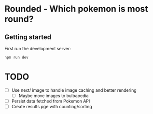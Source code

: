 # Rounded - Which pokemon is most round?

## Getting started

First run the development server:

```bash
npm run dev
```

# TODO

- [ ] Use next/ image to handle image caching and better rendering
  - [ ] Maybe move images to bulbapedia
- [ ] Persist data fetched from Pokemon API
- [ ] Create results pge with counting/sorting
